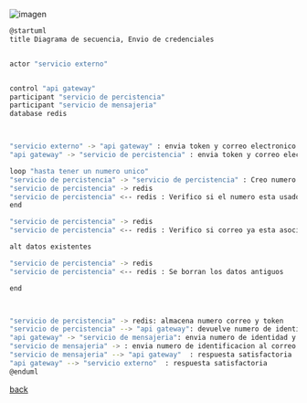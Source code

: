 ![imagen](http://www.plantuml.com/plantuml/png/jPJ1ZjGm38RlUGghP_O5HWYj13m14dTluXq2gLtPpi2yFUwK7ePkoo91ZydlxtUittqqH_K-jkJL6y67YcV54Q4G6ELEd2k-WOzygJAVPQLoEsjaAINCBWg3aLvg3WNzS5AM8QwoiAiq672gS4QdxtWTqXHkePoGVIrRm1DfhkOtze5i93RyIZgB2Ze-eH4ebMeflcqZyF3klWCu0SLZ45o-4SCLigYI03NAhi8rIxel2C9-fw_1fIOomV05pKD7J0gTWVj8Aj1doP1s7Vxi_pxyLbfSrqBizRbc33qVWvV9mP7exSF3eWgdpwGpMC0gK5izoHoX6nP9n2NzByTribTS7D4av4K0GLpN2QI4pQ6WYqK6Rb0d-xTDVI9u4bLaQ6A_l92zdhjOMcRmAiCJO1in4-CwolM9IveE6R_d-XIQIwTseKqM2fRTI6-sQitp2v2Nqxq7carMs5uw0TlV8JVR71PADlLR90ozsZDcbr2dUs6KRlzJX_MFnAMFxIS0.png)

```bash
@startuml
title Diagrama de secuencia, Envio de credenciales


actor "servicio externo"


control "api gateway"
participant "servicio de percistencia"
participant "servicio de mensajeria"
database redis



"servicio externo" -> "api gateway" : envia token y correo electronico
"api gateway" -> "servicio de percistencia" : envia token y correo electronico

loop "hasta tener un numero unico"
"servicio de percistencia" -> "servicio de percistencia" : Creo numero de identificacion
"servicio de percistencia" -> redis 
"servicio de percistencia" <-- redis : Verifico si el numero esta usado
end

"servicio de percistencia" -> redis 
"servicio de percistencia" <-- redis : Verifico si correo ya esta asociado a otro numero

alt datos existentes

"servicio de percistencia" -> redis 
"servicio de percistencia" <-- redis : Se borran los datos antiguos

end



"servicio de percistencia" -> redis: almacena numero correo y token
"servicio de percistencia" --> "api gateway": devuelve numero de identidad
"api gateway" -> "servicio de mensajeria": envia numero de identidad y correo electronico
"servicio de mensajeria" -> : envia numero de identificacion al correo electronico
"servicio de mensajeria" --> "api gateway"  : respuesta satisfactoria
"api gateway" --> "servicio externo"  : respuesta satisfactoria
@enduml
```

[back](../../../Diagramas.md)
